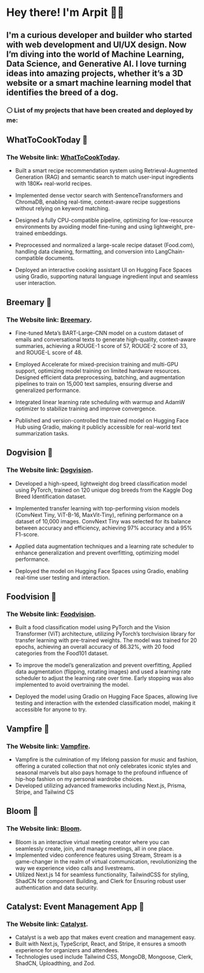 #  Hey there! I'm Arpit 🐱‍🚀

## I'm a curious developer and builder who started with web development and UI/UX design. Now I’m diving into the world of Machine Learning, Data Science, and Generative AI. I love turning ideas into amazing projects, whether it’s a 3D website or a smart machine learning model that identifies the breed of a dog.


### ⚪ List of my projects that have been created and deployed by me:

## WhatToCookToday 🍳
<!--
![huggingface co_spaces_vapit_whattocooktoday](https://github.com/user-attachments/assets/e9627545-0ef5-4982-b41f-a382d64f0ec8)
--->

### The Website link: [WhatToCookToday](https://huggingface.co/spaces/vapit/whattocooktoday).

- Built a smart recipe recommendation system using Retrieval-Augmented Generation (RAG) and semantic search to match user-input ingredients with 180K+ real-world recipes.

- Implemented dense vector search with SentenceTransformers and ChromaDB, enabling real-time, context-aware recipe suggestions without relying on keyword matching.

- Designed a fully CPU-compatible pipeline, optimizing for low-resource environments by avoiding model fine-tuning and using lightweight, pre-trained embeddings.

- Preprocessed and normalized a large-scale recipe dataset (Food.com), handling data cleaning, formatting, and conversion into LangChain-compatible documents.

- Deployed an interactive cooking assistant UI on Hugging Face Spaces using Gradio, supporting natural language ingredient input and seamless user interaction.


## Breemary 🐝
<!--
![1](https://github.com/user-attachments/assets/2051aa7c-7a5a-41fe-9003-8f3f0041b542)
![2](https://github.com/user-attachments/assets/b92f293c-500f-490d-a459-2640656a9202)
-->
### The Website link: [Breemary](https://huggingface.co/spaces/vapit/breemmary).

- Fine-tuned Meta’s BART-Large-CNN model on a custom dataset of emails and conversational texts to generate high-quality, context-aware summaries, achieving a ROUGE-1 score of 57, ROUGE-2 score of 33, and ROUGE-L score of 48.

- Employed Accelerate for mixed-precision training and multi-GPU support, optimizing model training on limited hardware resources. Designed efficient data preprocessing, batching, and augmentation pipelines to train on 15,000 text samples, ensuring diverse and generalized performance.

- Integrated linear learning rate scheduling with warmup and AdamW optimizer to stabilize training and improve convergence.

- Published and version-controlled the trained model on Hugging Face Hub using Gradio, making it publicly accessible for real-world text summarization tasks.

## Dogvision 🐶
<!--
![Screenshot 2025-01-15 004652](https://github.com/user-attachments/assets/36f7c4bb-7b19-4b2a-a520-594ae36d2a13)
![Screenshot 2025-01-15 004733](https://github.com/user-attachments/assets/3c32e457-740d-4fba-9bfe-bffcdb10cb24)
-->
### The Website link: [Dogvision](https://huggingface.co/spaces/vapit/DogVision).


- Developed a high-speed, lightweight dog breed classification model using PyTorch, trained on 120 unique dog breeds from the Kaggle Dog Breed Identification dataset.

- Implemented transfer learning with top-performing vision models (ConvNext Tiny, ViT-B-16, MaxVit-Tiny), refining performance on a dataset of 10,000 images. ConvNext Tiny was selected for its balance between accuracy and efficiency, achieving 97% accuracy and a 95% F1-score.

- Applied data augmentation techniques and a learning rate scheduler to enhance generalization and prevent overfitting, optimizing model performance.

- Deployed the model on Hugging Face Spaces using Gradio, enabling real-time user testing and interaction.

## Foodvision 🍔
<!--
![1](https://github.com/user-attachments/assets/7821c706-c643-4b81-8a5d-ad4fc8080d8d)
![2](https://github.com/user-attachments/assets/6837c83b-ce59-4ac7-a5ee-5984ff0e3599)
-->
### The Website link: [Foodvision](https://huggingface.co/spaces/vapit/foodvision_extended).

- Built a food classification model using PyTorch and the Vision Transformer (ViT) architecture, utilizing PyTorch’s torchvision library for transfer learning with pre-trained weights. The model was trained for 20 epochs, achieving an overall accuracy of 86.32%, with 20 food categories from the Food101 dataset.

- To improve the model’s generalization and prevent overfitting, Applied data augmentation (flipping, rotating images) and used a learning rate scheduler to adjust the learning rate over time. Early stopping was also implemented to avoid overtraining the model.

- Deployed the model using Gradio on Hugging Face Spaces, allowing live testing and interaction with the extended classification model, making it accessible for anyone to try.

## Vampfire 👠

<!--
![Vampfire Screenshots](https://drive.google.com/uc?id=1NQV2eiGmadG8QHO1LOEn9IE6w3TSDKAf)
![Vampfire Screenshots](https://drive.google.com/uc?id=1BmmhKV2z93p5NWLkOi2KnugcgldnlHCs)
-->

### The Website link: [Vampfire](https://vampfire.vercel.app/).
  
- Vampfire is the culmination of my lifelong passion for music and fashion, offering a curated collection that not only celebrates iconic styles and seasonal marvels but also pays homage to the profound influence of hip-hop fashion on my personal wardrobe choices.
- Developed utilizing advanced frameworks including Next.js, Prisma, Stripe, and Tailwind CS

## Bloom 🌸
<!--
![Bloom Screenshots](https://drive.google.com/uc?id=1cLOFE876dt857eEPVhCuU3TYa37GQ_5i)
![Bloom Screenshots](https://drive.google.com/uc?id=1sdi2pgU0Lyv55_xZ6CsZ1fm2CyUcu6aV)
![Bloom Screenshots](https://drive.google.com/uc?id=1oxDIPGOimQ_ut0GvvbtxfVvxAB0pF6xS)
-->

### The Website link: [Bloom](https://bloom-meetings.vercel.app/).
    
- Bloom is an interactive virtual meeting creator where you can seamlessly create, join, and manage meetings, all in one place.  
- Implemented video conference features using Stream, Stream is a game-changer in the realm of virtual communication, revolutionizing the way we experience video calls and livestreams.
- Utilized Next.js 14 for seamless functionality, TailwindCSS for styling, ShadCN for component Building, and Clerk for Ensuring robust user authentication and data security.

## Catalyst: Event Management App 🍋
<!--
![Catalyst Screenshots](https://drive.google.com/uc?id=1z9DDAytWZoMH4mUdShWxoUZ68Tt3-8x2)
![Catalyst Screenshots](https://drive.google.com/uc?id=1rQN1ttucyQl3j1hW37vEJm2z4DzfGb1X)
![Catalyst Screenshots](https://drive.google.com/uc?id=1cAflc9k0loyPCFhuioJevrYr0_Bw0CzG)
-->

### The Website link: [Catalyst](thecatalyst.vercel.app/).

- Catalyst is a web app that makes event creation and management easy. 
- Built with Next.js, TypeScript, React, and Stripe, it ensures a smooth experience for organizers and attendees. 
- Technologies used include Tailwind CSS, MongoDB, Mongoose, Clerk, ShadCN, Uploadthing, and Zod.
<!--
**magnifiques/magnifiques** is a ✨ _special_ ✨ repository because its `README.md` (this file) appears on your GitHub profile.

Here are some ideas to get you started:

- 🔭 I’m currently working on ...
- 🌱 I’m currently learning ...
- 👯 I’m looking to collaborate on ...
- 🤔 I’m looking for help with ...
- 💬 Ask me about ...
- 📫 How to reach me: ...
- 😄 Pronouns: ...
- ⚡ Fun fact: ...
-->

